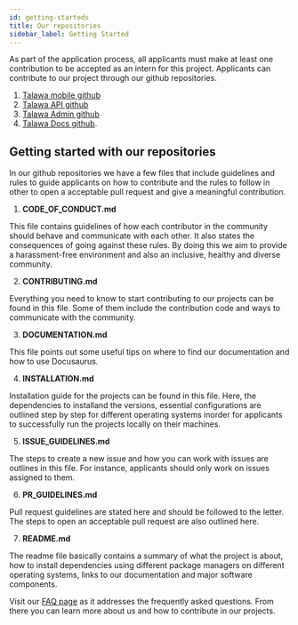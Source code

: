 ```yaml
---
id: getting-starteds
title: Our repositories
sidebar_label: Getting Started
---
```


As part of the application process, all applicants must make at least one contribution to be accepted as an intern for this project. Applicants can contribute to our project through our github repositories.
1. [Talawa mobile github](https://github.com/PalisadoesFoundation/talawa)
1. [Talawa API github](https://github.com/PalisadoesFoundation/talawa-api)
1. [Talawa Admin github](https://github.com/PalisadoesFoundation/talawa-admin)
1. [Talawa Docs github](https://github.com/PalisadoesFoundation/talawa-docs).
## Getting started with our repositories

In our github repositories we have a few files that include guidelines and rules to guide applicants on how to contribute and the rules to follow in other to open a acceptable pull request and give a meaningful contribution.

1. **CODE_OF_CONDUCT.md**

This file contains guidelines of how each contributor in the community should behave and communicate with each other. It also states the consequences of going against these rules. By doing this we aim to provide a harassment-free environment and also an inclusive, healthy and diverse community.

2. **CONTRIBUTING.md**

Everything you need to know to start contributing to our projects can be found in this file.
Some of them include the contribution code and ways to communicate with the community.

3. **DOCUMENTATION.md**

This file points out some useful tips on where to find our documentation and how to use Docusaurus.

4. **INSTALLATION.md**

Installation guide for the projects can be found in this file. Here, the dependencies to installand the versions, essential configurations are outlined step by step for different operating systems inorder for applicants to successfully run the projects locally on their machines.

5. **ISSUE_GUIDELINES.md**

The steps to create a new issue and how you can work with issues are outlines in this file. For instance, applicants should only work on issues assigned to them.

6. **PR_GUIDELINES.md**

Pull request guidelines are stated here and should be followed to the letter. The steps to open an acceptable pull request are also outlined here.

7. **README.md**

The readme file basically contains a summary of what the project is about, how to install dependencies using different package managers on different operating systems, links to our documentation and major software components.


Visit our [FAQ page](docs/FAQ/faq.md) as it addresses the frequently asked questions. From there you can learn more about us and how to contribute in our projects.
